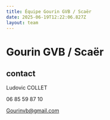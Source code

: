 ```yaml
---
title: Équipe Gourin GVB / Scaër
date: 2025-06-19T12:22:06.827Z
layout: team
---
```


# Gourin GVB / Scaër



## contact 

Ludovic COLLET

06 85 59 87 10

Gourinvb@gmail.com

